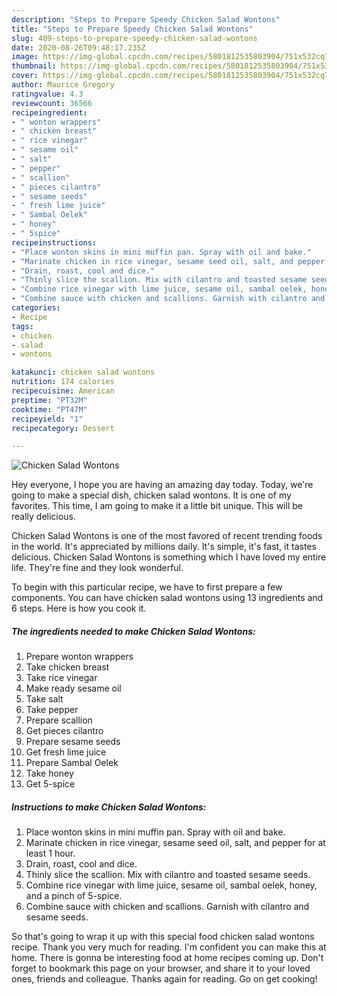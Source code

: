 ```yaml
---
description: "Steps to Prepare Speedy Chicken Salad Wontons"
title: "Steps to Prepare Speedy Chicken Salad Wontons"
slug: 409-steps-to-prepare-speedy-chicken-salad-wontons
date: 2020-08-26T09:48:17.235Z
image: https://img-global.cpcdn.com/recipes/5801812535803904/751x532cq70/chicken-salad-wontons-recipe-main-photo.jpg
thumbnail: https://img-global.cpcdn.com/recipes/5801812535803904/751x532cq70/chicken-salad-wontons-recipe-main-photo.jpg
cover: https://img-global.cpcdn.com/recipes/5801812535803904/751x532cq70/chicken-salad-wontons-recipe-main-photo.jpg
author: Maurice Gregory
ratingvalue: 4.3
reviewcount: 36566
recipeingredient:
- " wonton wrappers"
- " chicken breast"
- " rice vinegar"
- " sesame oil"
- " salt"
- " pepper"
- " scallion"
- " pieces cilantro"
- " sesame seeds"
- " fresh lime juice"
- " Sambal Oelek"
- " honey"
- " 5spice"
recipeinstructions:
- "Place wonton skins in mini muffin pan. Spray with oil and bake."
- "Marinate chicken in rice vinegar, sesame seed oil, salt, and pepper for at least 1 hour."
- "Drain, roast, cool and dice."
- "Thinly slice the scallion. Mix with cilantro and toasted sesame seeds."
- "Combine rice vinegar with lime juice, sesame oil, sambal oelek, honey, and a pinch of 5-spice."
- "Combine sauce with chicken and scallions. Garnish with cilantro and sesame seeds."
categories:
- Recipe
tags:
- chicken
- salad
- wontons

katakunci: chicken salad wontons 
nutrition: 174 calories
recipecuisine: American
preptime: "PT32M"
cooktime: "PT47M"
recipeyield: "1"
recipecategory: Dessert

---
```



![Chicken Salad Wontons](https://img-global.cpcdn.com/recipes/5801812535803904/751x532cq70/chicken-salad-wontons-recipe-main-photo.jpg)

Hey everyone, I hope you are having an amazing day today. Today, we're going to make a special dish, chicken salad wontons. It is one of my favorites. This time, I am going to make it a little bit unique. This will be really delicious.

Chicken Salad Wontons is one of the most favored of recent trending foods in the world. It's appreciated by millions daily. It's simple, it's fast, it tastes delicious. Chicken Salad Wontons is something which I have loved my entire life. They're fine and they look wonderful.




To begin with this particular recipe, we have to first prepare a few components. You can have chicken salad wontons using 13 ingredients and 6 steps. Here is how you cook it.

<!--inarticleads1-->

##### The ingredients needed to make Chicken Salad Wontons:

1. Prepare  wonton wrappers
1. Take  chicken breast
1. Take  rice vinegar
1. Make ready  sesame oil
1. Take  salt
1. Take  pepper
1. Prepare  scallion
1. Get  pieces cilantro
1. Prepare  sesame seeds
1. Get  fresh lime juice
1. Prepare  Sambal Oelek
1. Take  honey
1. Get  5-spice




<!--inarticleads2-->

##### Instructions to make Chicken Salad Wontons:

1. Place wonton skins in mini muffin pan. Spray with oil and bake.
1. Marinate chicken in rice vinegar, sesame seed oil, salt, and pepper for at least 1 hour.
1. Drain, roast, cool and dice.
1. Thinly slice the scallion. Mix with cilantro and toasted sesame seeds.
1. Combine rice vinegar with lime juice, sesame oil, sambal oelek, honey, and a pinch of 5-spice.
1. Combine sauce with chicken and scallions. Garnish with cilantro and sesame seeds.




So that's going to wrap it up with this special food chicken salad wontons recipe. Thank you very much for reading. I'm confident you can make this at home. There is gonna be interesting food at home recipes coming up. Don't forget to bookmark this page on your browser, and share it to your loved ones, friends and colleague. Thanks again for reading. Go on get cooking!

